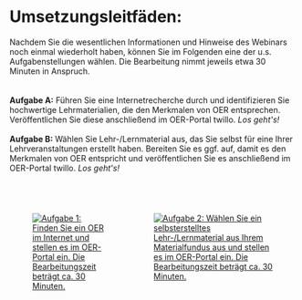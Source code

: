 # Umsetzungsleitfäden:
  
Nachdem Sie die wesentlichen Informationen und Hinweise des Webinars noch einmal wiederholt haben, können Sie im Folgenden eine der u.s. Aufgabenstellungen wählen. Die Bearbeitung nimmt jeweils etwa 30 Minuten in Anspruch.  
<br>
<br>
<b>Aufgabe A:</b> Führen Sie eine Internetrecherche durch und identifizieren Sie hochwertige Lehrmaterialien, die den Merkmalen von OER entsprechen. Veröffentlichen Sie diese anschließend im OER-Portal twillo. *Los geht's!*
<br>
<br>
<b>Aufgabe B:</b> Wählen Sie Lehr-/Lernmaterial aus, das Sie selbst für eine Ihrer Lehrveranstaltungen erstellt haben. Bereiten Sie es ggf. auf, damit es den Merkmalen von OER entspricht  und veröffentlichen Sie es anschließend im OER-Portal twillo. *Los geht's!*

<br>

<div style="display:flex;justify-content:center;">
  <a href="#/task1">
    <img src="images/AufgabeA.svg" style="margin:40px"
      alt="Aufgabe 1: Finden Sie ein OER im Internet und stellen es im OER-Portal ein. Die Bearbeitungszeit beträgt ca. 30 Minuten." 
      titel="Aufgabe 1: Finden Sie ein OER im Internet und stellen es im OER-Portal ein. Die Bearbeitungszeit beträgt ca. 30 Minuten."/>
  </a>
  <a href="#/task2">
    <img src="images/AufgabeB.svg" style="margin:40px"
      alt="Aufgabe 2: Wählen Sie ein selbsterstelltes Lehr-/Lernmaterial aus Ihrem Materialfundus aus und stellen es im OER-Portal ein. Die Bearbeitungszeit beträgt ca. 30 Minuten." titel="Aufgabe 2: Wählen Sie ein selbsterstelltes Lehr-/Lernmaterial aus Ihrem Materialfundus aus und stellen es im OER-Portal ein. Die Bearbeitungszeit beträgt ca. 30 Minuten."/>
  </a>
</div>
